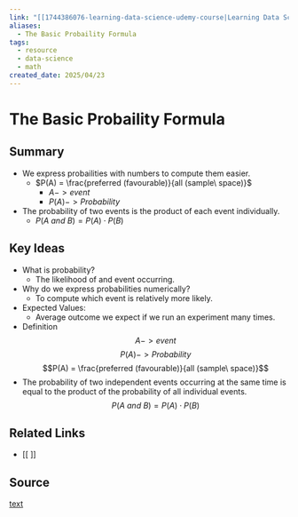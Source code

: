 ```yaml
---
link: "[[1744386076-learning-data-science-udemy-course|Learning Data Science Udemy Course]]"
aliases:
  - The Basic Probaility Formula
tags:
  - resource
  - data-science
  - math
created_date: 2025/04/23
---
```

# The Basic Probaility Formula
## Summary
- We express probailities with numbers to compute them easier.
	- $P(A) = \frac{preferred (favourable)}{all (sample\ space)}$
		- $A -> event$
		- $P(A) -> Probability$
- The probability of two events is the product of each event individually.
	- $P(A\ and\ B) = P(A)\cdot P(B)$
## Key Ideas
- What is probability?
	- The likelihood of and event occurring.
- Why do we express probabilities numerically?
	- To compute which event is relatively more likely.
- Expected Values:
	- Average outcome we expect if we run an experiment many times.
- Definition
$$A -> event$$
$$P(A) -> Probability$$
$$P(A) = \frac{preferred (favourable)}{all (sample\ space)}$$
-  The probability of two independent events occurring at the same time is equal to the product of the probability of all individual events.
$$P(A\ and\ B) = P(A)\cdot P(B)$$
## Related Links
- [[ ]]
## Source
[text](url) 